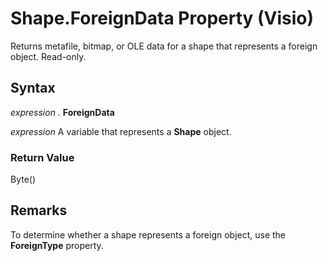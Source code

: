 
# Shape.ForeignData Property (Visio)

Returns metafile, bitmap, or OLE data for a shape that represents a foreign object. Read-only.


## Syntax

 _expression_ . **ForeignData**

 _expression_ A variable that represents a **Shape** object.


### Return Value

Byte()


## Remarks

To determine whether a shape represents a foreign object, use the  **ForeignType** property.

